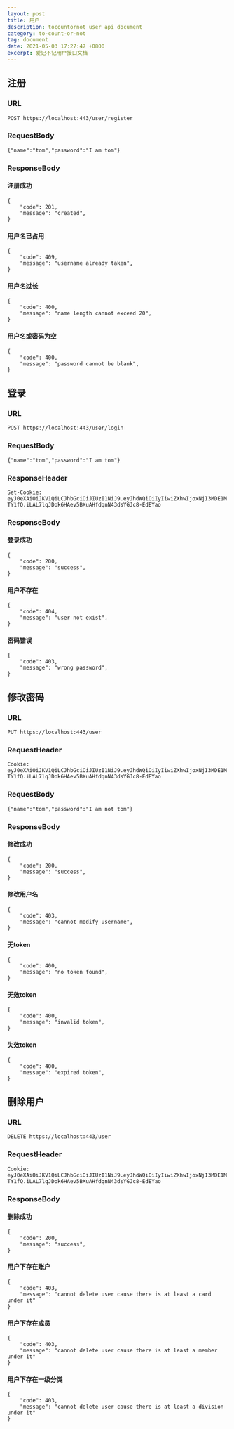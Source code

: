 ```yaml
---
layout: post
title: 用户
description: tocountornot user api document
category: to-count-or-not
tag: document
date: 2021-05-03 17:27:47 +0800
excerpt: 爱记不记用户接口文档
---
```


## 注册

### URL

`POST https://localhost:443/user/register`

### RequestBody

`{"name":"tom","password":"I am tom"}`

### ResponseBody

#### 注册成功

```
{
    "code": 201,
    "message": "created",
}
```

#### 用户名已占用

```
{
    "code": 409,
    "message": "username already taken",
}
```

#### 用户名过长

```
{
    "code": 400,
    "message": "name length cannot exceed 20",
}
```

#### 用户名或密码为空

```
{
    "code": 400,
    "message": "password cannot be blank",
}
```

## 登录

### URL

`POST https://localhost:443/user/login`

### RequestBody

`{"name":"tom","password":"I am tom"}`

### ResponseHeader

`Set-Cookie: eyJ0eXAiOiJKV1QiLCJhbGciOiJIUzI1NiJ9.eyJhdWQiOiIyIiwiZXhwIjoxNjI3MDE1MTY1fQ.iLAL7lqJDok6HAev5BXuAHfdqnN43dsYGJc8-EdEYao`

### ResponseBody

#### 登录成功

```
{
    "code": 200,
    "message": "success",
}
```

#### 用户不存在

```
{
    "code": 404,
    "message": "user not exist",
}
```

#### 密码错误

```
{
    "code": 403,
    "message": "wrong password",
}
```

## 修改密码

### URL

`PUT https://localhost:443/user`

### RequestHeader

`Cookie: eyJ0eXAiOiJKV1QiLCJhbGciOiJIUzI1NiJ9.eyJhdWQiOiIyIiwiZXhwIjoxNjI3MDE1MTY1fQ.iLAL7lqJDok6HAev5BXuAHfdqnN43dsYGJc8-EdEYao`

### RequestBody

`{"name":"tom","password":"I am not tom"}`

### ResponseBody

#### 修改成功

```
{
    "code": 200,
    "message": "success",
}
```

#### 修改用户名

```
{
    "code": 403,
    "message": "cannot modify username",
}
```

#### 无token

```
{
    "code": 400,
    "message": "no token found",
}
```

#### 无效token

```
{
    "code": 400,
    "message": "invalid token",
}
```

#### 失效token

```
{
    "code": 400,
    "message": "expired token",
}
```

## 删除用户

### URL

`DELETE https://localhost:443/user`

### RequestHeader

`Cookie: eyJ0eXAiOiJKV1QiLCJhbGciOiJIUzI1NiJ9.eyJhdWQiOiIyIiwiZXhwIjoxNjI3MDE1MTY1fQ.iLAL7lqJDok6HAev5BXuAHfdqnN43dsYGJc8-EdEYao`

### ResponseBody

#### 删除成功

```
{
    "code": 200,
    "message": "success",
}
```

#### 用户下存在账户

```
{
    "code": 403,
    "message": "cannot delete user cause there is at least a card under it"
}
```

#### 用户下存在成员

```
{
    "code": 403,
    "message": "cannot delete user cause there is at least a member under it"
}
```

#### 用户下存在一级分类 

```
{
    "code": 403,
    "message": "cannot delete user cause there is at least a division under it"
}
```
